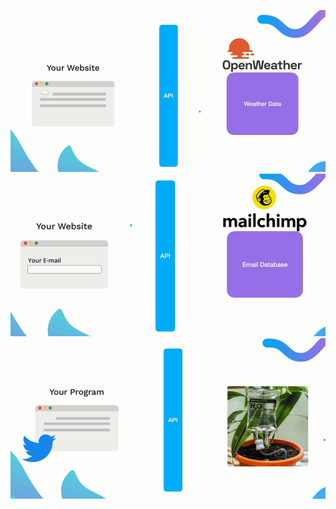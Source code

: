![Example 1: Diary + Open Weather](image.png)
![Example 2: Newsletter + Mailchimp](image-1.png)
![Example 3: Remote IOT watering device](image-2.png)